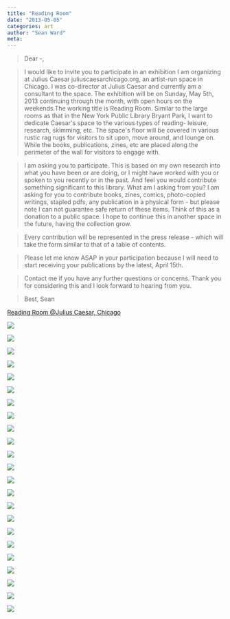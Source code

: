 ```yaml
---
title: "Reading Room"
date: "2013-05-05"
categories: art
author: "Sean Ward"
meta:
---
```


> Dear -,

> I would like to invite you to participate in an exhibition I am organizing at Julius Caesar juliuscaesarchicago.org, an artist-run space in Chicago. I was co-director at Julius Caesar and currently am a consultant to the space. The exhibition will be on Sunday, May 5th, 2013 continuing through the month, with open hours on the weekends.The working title is Reading Room. Similar to the large rooms as that in the New York Public Library Bryant Park, I want to dedicate Caesar's space to the various types of reading- leisure, research, skimming, etc. The space's floor will be covered in various rustic rag rugs for visitors to sit upon, move around, and lounge on. While the books, publications, zines, etc are placed along the perimeter of the wall for visitors to engage with.

> I am asking you to participate. This is based on my own research into what you have been or are doing, or I might have worked with you or spoken to you recently or in the past. And feel you would contribute something significant to this library. What am I asking from you? I am asking for you to contribute books, zines, comics, photo-copied writings, stapled pdfs, any publication in a physical form - but please note I can not guarantee safe return of these items. Think of this as a donation to a public space. I hope to continue this in another space in the future, having the collection grow.

> Every contribution will be represented in the press release - which will take the form similar to that of a table of contents.

> Please let me know ASAP in your participation because I will need to start receiving your publications by the latest, April 15th.

> Contact me if you have any further questions or concerns. Thank you for considering this and I look forward to hearing from you. 

> Best, Sean

[Reading Room @Julius Caesar, Chicago](http://juliuscaesarchicago.org/reading.html)

![](/images/13-rdrm-1.jpg)

![](/images/13-rdrm-2.jpg)

![](/images/13-rdrm-3.jpg)

![](/images/13-rdrm-4.jpg)

![](/images/13-rdrm-5.jpg)

![](/images/13-rdrm-6.jpg)

![](/images/13-rdrm-7.jpg)

![](/images/13-rdrm-8.jpg)

![](/images/13-rdrm-9.jpg)

![](/images/13-rdrm-10.jpg)

![](/images/13-rdrm-11.jpg)

![](/images/13-rdrm-12.jpg)

![](/images/13-rdrm-13.jpg)

![](/images/13-rdrm-14.jpg)

![](/images/13-rdrm-15.jpg)

![](/images/13-rdrm-16.jpg)

![](/images/13-rdrm-17.jpg)

![](/images/13-rdrm-18.jpg)

![](/images/13-rdrm-19.jpg)

![](/images/13-rdrm-20.jpg)

![](/images/13-rdrm-21.jpg)

![](/images/13-rdrm-22.jpg)

![](/images/13-rdrm-23.jpg)
